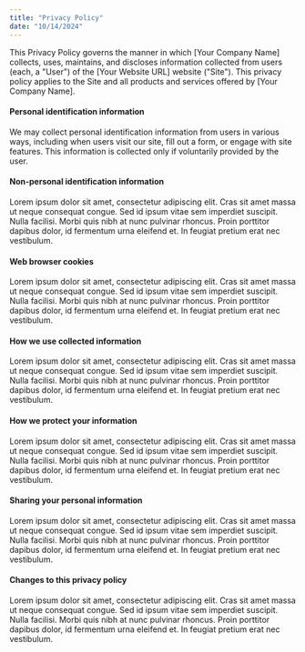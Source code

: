 ```yaml
---
title: "Privacy Policy"
date: "10/14/2024"
---
```


This Privacy Policy governs the manner in which [Your Company Name] collects, uses, maintains, and discloses information collected from users (each, a "User") of the [Your Website URL] website ("Site"). This privacy policy applies to the Site and all products and services offered by [Your Company Name].

#### Personal identification information

We may collect personal identification information from users in various ways, including when users visit our site, fill out a form, or engage with site features. This information is collected only if voluntarily provided by the user.

#### Non-personal identification information

Lorem ipsum dolor sit amet, consectetur adipiscing elit. Cras sit amet massa ut neque consequat congue. Sed id ipsum vitae sem imperdiet suscipit. Nulla facilisi. Morbi quis nibh at nunc pulvinar rhoncus. Proin porttitor dapibus dolor, id fermentum urna eleifend et. In feugiat pretium erat nec vestibulum.

#### Web browser cookies

Lorem ipsum dolor sit amet, consectetur adipiscing elit. Cras sit amet massa ut neque consequat congue. Sed id ipsum vitae sem imperdiet suscipit. Nulla facilisi. Morbi quis nibh at nunc pulvinar rhoncus. Proin porttitor dapibus dolor, id fermentum urna eleifend et. In feugiat pretium erat nec vestibulum.

#### How we use collected information

Lorem ipsum dolor sit amet, consectetur adipiscing elit. Cras sit amet massa ut neque consequat congue. Sed id ipsum vitae sem imperdiet suscipit. Nulla facilisi. Morbi quis nibh at nunc pulvinar rhoncus. Proin porttitor dapibus dolor, id fermentum urna eleifend et. In feugiat pretium erat nec vestibulum.

#### How we protect your information

Lorem ipsum dolor sit amet, consectetur adipiscing elit. Cras sit amet massa ut neque consequat congue. Sed id ipsum vitae sem imperdiet suscipit. Nulla facilisi. Morbi quis nibh at nunc pulvinar rhoncus. Proin porttitor dapibus dolor, id fermentum urna eleifend et. In feugiat pretium erat nec vestibulum.

#### Sharing your personal information

Lorem ipsum dolor sit amet, consectetur adipiscing elit. Cras sit amet massa ut neque consequat congue. Sed id ipsum vitae sem imperdiet suscipit. Nulla facilisi. Morbi quis nibh at nunc pulvinar rhoncus. Proin porttitor dapibus dolor, id fermentum urna eleifend et. In feugiat pretium erat nec vestibulum.

#### Changes to this privacy policy

Lorem ipsum dolor sit amet, consectetur adipiscing elit. Cras sit amet massa ut neque consequat congue. Sed id ipsum vitae sem imperdiet suscipit. Nulla facilisi. Morbi quis nibh at nunc pulvinar rhoncus. Proin porttitor dapibus dolor, id fermentum urna eleifend et. In feugiat pretium erat nec vestibulum.
